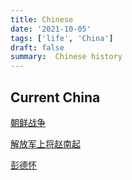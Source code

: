 ```yaml
---
title: Chinese
date: '2021-10-05'
tags: ['life', 'China']
draft: false
summary:  Chinese history
---
```


## Current China

[朝鲜战争](https://zh.wikipedia.org/wiki/%E6%9C%9D%E9%B2%9C%E6%88%98%E4%BA%89)

[解放军上将](https://zh.wikipedia.org/wiki/中国人民解放军上将)[赵南起](https://zh.wikipedia.org/wiki/赵南起)

[彭德怀](https://zh.wikipedia.org/wiki/彭德怀)
